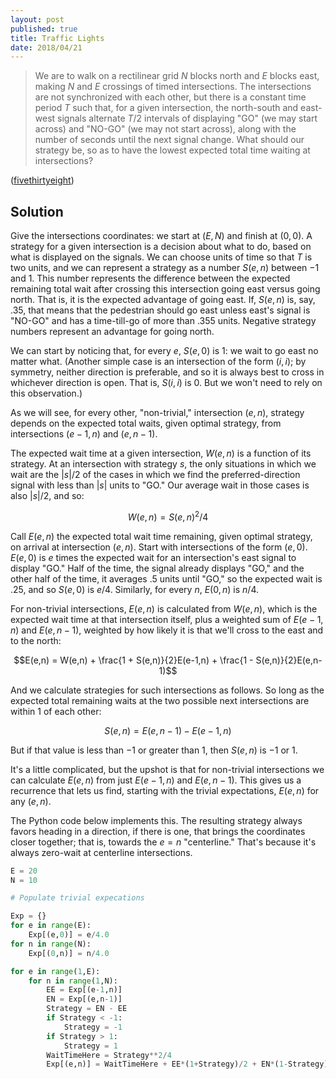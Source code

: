 ```yaml
---
layout: post
published: true
title: Traffic Lights
date: 2018/04/21
---
```


>We are to walk on a rectilinear grid $N$ blocks north and $E$ blocks east, making $N$ and $E$ crossings of timed intersections. The intersections are not synchronized with each other, but there is a constant time period $T$ such that, for a given intersection, the north-south and east-west signals alternate $T/2$ intervals of displaying "GO" (we may start across) and "NO-GO" (we may not start across), along with the number of seconds until the next signal change.  What should our strategy be, so as to have the lowest expected total time waiting at intersections?

<!--more-->

([fivethirtyeight](https://fivethirtyeight.com/features/how-to-cross-the-street/))

## Solution

Give the intersections coordinates: we start at $(E,N)$ and finish at $(0,0)$.  A strategy for a given intersection is a decision about what to do, based on what is displayed on the signals.  We can choose units of time so that $T$ is two units, and we can represent a strategy as a number $S(e,n)$ between $-1$ and $1$. This number represents the difference between the expected remaining total wait after crossing this intersection going east versus going north. That is, it is the expected advantage of going east.  If, $S(e,n)$ is, say, $.35$, that means that the pedestrian should go east unless east's signal is "NO-GO" and has a time-till-go of more than $.355$ units.  Negative strategy numbers represent an advantage for going north.

We can start by noticing that, for every $e$, $S(e,0)$ is $1$: we wait to go east no matter what. (Another simple case is an intersection of the form $(i,i)$; by symmetry, neither direction is preferable, and so it is always best to cross in whichever direction is open.  That is, $S(i,i)$ is $0$. But we won't need to rely on this observation.)

As we will see, for every other, "non-trivial," intersection $(e,n)$, strategy depends on the expected total waits, given optimal strategy, from intersections $(e-1,n)$ and $(e,n-1)$.

The expected wait time at a given intersection, $W(e,n)$ is a function of its strategy.  At an intersection with strategy $s$, the only situations in which we wait are the $|s|/2$ of the cases in which we find the preferred-direction signal with less than $|s|$ units to "GO."  Our average wait in those cases is also $|s|/2$, and so:

$$W(e,n) = S(e,n)^2/4$$

Call $E(e,n)$ the expected total wait time remaining, given optimal strategy, on arrival at intersection $(e,n)$.  Start with intersections of the form $(e,0)$.  $E(e,0)$ is $e$ times the expected wait for an intersection's east signal to display "GO."  Half of the time, the signal already displays "GO," and the other half of the time, it averages $.5$ units until "GO," so the expected wait is $.25$, and so $S(e,0)$ is $e/4$. Similarly, for every $n$, $E(0,n)$ is $n/4$. 

For non-trivial intersections, $E(e,n)$ is calculated from $W(e,n)$, which is the expected wait time at that intersection itself, plus a weighted sum of $E(e-1,n)$ and $E(e,n-1)$, weighted by how likely it is that we'll cross to the east and to the north:

$$E(e,n) = W(e,n) + \frac{1 + S(e,n)}{2}E(e-1,n) + \frac{1 - S(e,n)}{2}E(e,n-1)$$

And we calculate strategies for such intersections as follows. So long as the expected total remaining waits at the two possible next intersections are within $1$ of each other:

$$S(e,n) = E(e,n-1) - E(e-1,n)$$

But if that value is less than $-1$ or greater than $1$, then $S(e,n)$ is $-1$ or $1$.

It's a little complicated, but the upshot is that for non-trivial intersections we can calculate $E(e,n)$ from just $E(e-1,n)$ and $E(e,n-1)$.  This gives us a recurrence that lets us find, starting with the trivial expectations, $E(e,n)$ for any $(e,n)$.

The Python code below implements this.  The resulting strategy always favors heading in a direction, if there is one, that brings the coordinates closer together; that is, towards the $e = n$ "centerline." That's because it's always zero-wait at centerline intersections.

```python
E = 20
N = 10

# Populate trivial expecations

Exp = {}
for e in range(E):
    Exp[(e,0)] = e/4.0
for n in range(N):
    Exp[(0,n)] = n/4.0

for e in range(1,E):
    for n in range(1,N):
        EE = Exp[(e-1,n)]
        EN = Exp[(e,n-1)]
        Strategy = EN - EE
        if Strategy < -1:
            Strategy = -1
        if Strategy > 1:
            Strategy = 1
        WaitTimeHere = Strategy**2/4
        Exp[(e,n)] = WaitTimeHere + EE*(1+Strategy)/2 + EN*(1-Strategy)/2
```

<br>